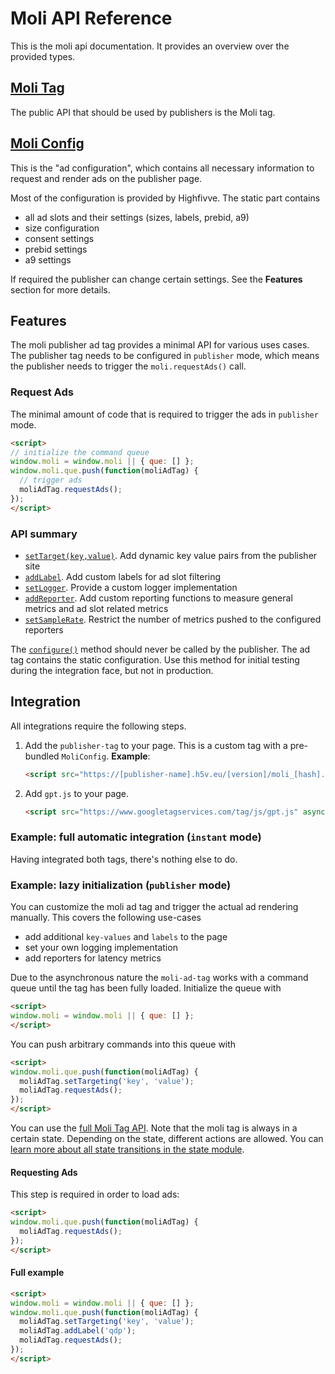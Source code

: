 # Moli API Reference

This is the moli api documentation. It provides an overview over the provided types.

## [Moli Tag](interfaces/_source_ts_types_moli_.moli.molitag.html)

The public API that should be used by publishers is the Moli tag.

## [Moli Config](interfaces/_source_ts_types_moli_.moli.moliconfig.html)

This is the "ad configuration", which contains all necessary information to request and render ads on the publisher page.

Most of the configuration is provided by Highfivve. The static part contains

- all ad slots and their settings (sizes, labels, prebid, a9)
- size configuration
- consent settings
- prebid settings
- a9 settings

If required the publisher can change certain settings. See the **Features** section for more details.

## Features

The moli publisher ad tag provides a minimal API for various uses cases. The publisher tag needs to be
configured in `publisher` mode, which means the publisher needs to trigger the `moli.requestAds()` call.

### Request Ads

The minimal amount of code that is required to trigger the ads in `publisher` mode.


```html
<script>
// initialize the command queue
window.moli = window.moli || { que: [] };
window.moli.que.push(function(moliAdTag) {
  // trigger ads
  moliAdTag.requestAds();
});
</script>
```

### API summary

- [`setTarget(key,value)`](interfaces/_source_ts_types_moli_.moli.molitag.html#settargeting). Add dynamic key value pairs from the publisher site
- [`addLabel`](interfaces/_source_ts_types_moli_.moli.molitag.html#addlabel). Add custom labels for ad slot filtering
- [`setLogger`](interfaces/_source_ts_types_moli_.moli.molitag.html#setlogger). Provide a custom logger implementation
- [`addReporter`](interfaces/_source_ts_types_moli_.moli.molitag.html#addreporter). Add custom reporting functions to measure general metrics and ad slot related metrics
- [`setSampleRate`](interfaces/_source_ts_types_moli_.moli.molitag.html#setsamplerate). Restrict the number of metrics pushed to the configured reporters


The [`configure()`](interfaces/_source_ts_types_moli_.moli.molitag.html#configure) method should never be called by the publisher. The ad tag contains the
static configuration. Use this method for initial testing during the integration face, but not in production.

## Integration

All integrations require the following steps.

1. Add the `publisher-tag` to your page. This is a custom tag with a pre-bundled `MoliConfig`.
   **Example**:
   ```html
   <script src="https://[publisher-name].h5v.eu/[version]/moli_[hash].js" async/></script>
   ```
2. Add `gpt.js` to your page.
   ```html
   <script src="https://www.googletagservices.com/tag/js/gpt.js" async></script>
   ```



### Example: full automatic integration (`instant` mode)

Having integrated both tags, there's nothing else to do.


### Example: lazy initialization (`publisher` mode)

You can customize the moli ad tag and trigger the actual ad rendering manually. This
covers the following use-cases

* add additional `key-values` and `labels` to the page
* set your own logging implementation
* add reporters for latency metrics

Due to the asynchronous nature the `moli-ad-tag` works with a command queue until the
tag has been fully loaded. Initialize the queue with

```html
<script>
window.moli = window.moli || { que: [] };
</script>
```

You can push arbitrary commands into this queue with

```html
<script>
window.moli.que.push(function(moliAdTag) {
  moliAdTag.setTargeting('key', 'value');
  moliAdTag.requestAds();
});
</script>
```

You can use the [full Moli Tag API](interfaces/_source_ts_types_moli_.moli.molitag.html). Note that the moli tag is always
in a certain state. Depending on the state, different actions are allowed.
You can [learn more about all state transitions in the state module](modules/_source_ts_types_moli_.moli.state.html).

#### Requesting Ads

This step is required in order to load ads:

```html
<script>
window.moli.que.push(function(moliAdTag) {
  moliAdTag.requestAds();
});
</script>
```

#### Full example


```html
<script>
window.moli = window.moli || { que: [] };
window.moli.que.push(function(moliAdTag) {
  moliAdTag.setTargeting('key', 'value');
  moliAdTag.addLabel('qdp');
  moliAdTag.requestAds();
});
</script>
```
